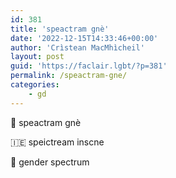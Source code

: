 ```yaml
---
id: 381
title: 'speactram gnè'
date: '2022-12-15T14:33:46+00:00'
author: 'Crìstean MacMhìcheil'
layout: post
guid: 'https://faclair.lgbt/?p=381'
permalink: /speactram-gne/
categories:
    - gd
---
```


&#x1f3f4;&#xe0067;&#xe0062;&#xe0073;&#xe0063;&#xe0074;&#xe007f; speactram gnè

&#x1f1ee;&#x1f1ea; speictream inscne

&#x1f3f4;&#xe0067;&#xe0062;&#xe0065;&#xe006e;&#xe0067;&#xe007f; gender spectrum
